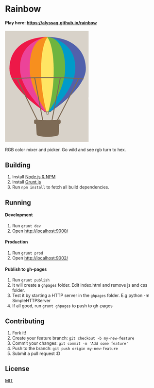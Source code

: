 # Rainbow

#### Play here: https://alyssaq.github.io/rainbow

![rainbow.png](rainbow.png)

RGB color mixer and picker.
Go wild and see rgb turn to hex.

## Building

1. Install [Node.js & NPM](http://nodejs.org/)
1. Install [Grunt.js](https://github.com/gruntjs/grunt/wiki/Getting-started)
1. Run `npm install` to fetch all build dependencies.

## Running

#### Development

1. Run `grunt dev`
1. Open <http://localhost:9000/>

#### Production

1. Run `grunt prod`
1. Open <http://localhost:9002/>

#### Publish to gh-pages

1. Run `grunt publish`
2. It will create a `ghpages` folder. Edit index.html and remove js and css folder.
3. Test it by starting a HTTP server in the `ghpages` folder. E.g python -m SimpleHTTPServer
4. If all good, run `grunt ghpages` to push to gh-pages

## Contributing
1. Fork it!
2. Create your feature branch: `git checkout -b my-new-feature`
3. Commit your changes: `git commit -m 'Add some feature'`
4. Push to the branch: `git push origin my-new-feature`
5. Submit a pull request :D

## License
[MIT](http://alyssaq.github.io/mit-license/)